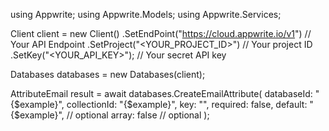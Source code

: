 using Appwrite;
using Appwrite.Models;
using Appwrite.Services;

Client client = new Client()
    .SetEndPoint("https://cloud.appwrite.io/v1") // Your API Endpoint
    .SetProject("<YOUR_PROJECT_ID>") // Your project ID
    .SetKey("<YOUR_API_KEY>"); // Your secret API key

Databases databases = new Databases(client);

AttributeEmail result = await databases.CreateEmailAttribute(
    databaseId: "{$example}",
    collectionId: "{$example}",
    key: "",
    required: false,
    default: "{$example}", // optional
    array: false // optional
);